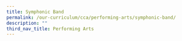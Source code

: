 ```yaml
---
title: Symphonic Band
permalink: /our-curriculum/cca/performing-arts/symphonic-band/
description: ""
third_nav_title: Performing Arts
---
```

